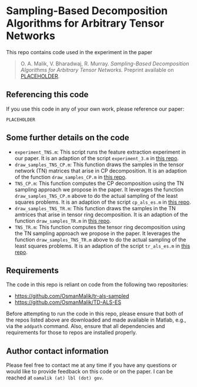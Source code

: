 # Sampling-Based Decomposition Algorithms for Arbitrary Tensor Networks
This repo contains code used in the experiment in the paper
> O. A. Malik, V. Bharadwaj, R. Murray. 
> *Sampling-Based Decomposition Algorithms for Arbitrary Tensor Networks.*
> Preprint available on [PLACEHOLDER](PLACEHOLDER).

## Referencing this code

If you use this code in any of your own work, please reference our paper:

```
PLACEHOLDER
```

## Some further details on the code

- `experiment_TNS.m`: 
This script runs the feature extraction experiment in our paper. 
It is an adaption of the script `experiment_3.m` in [this repo](https://github.com/OsmanMalik/TD-ALS-ES).
- `draw_samples_TNS_CP.m`:
This function draws the samples in the tensor network (TN) matrices that arise in CP decomposition.
It is an adaption of the function `draw_samples_CP.m` in [this repo](https://github.com/OsmanMalik/TD-ALS-ES).
- `TNS_CP.m`:
This function computes the CP decomposition using the TN sampling approach we propose in the paper.
It leverages the function `draw_samples_TNS_CP.m` above to do the actual sampling of the least squares problems.
It is an adaption of the script `cp_als_es.m` in [this repo](https://github.com/OsmanMalik/TD-ALS-ES).
- `draw_samples_TNS_TR.m`:
This function draws the samples in the TN amtrices that arise in tensor ring decomposition.
It is an adaption of the function `draw_samples_TR.m` in [this repo](https://github.com/OsmanMalik/TD-ALS-ES).
- `TNS_TR.m`:
This function computes the tensor ring decomposition using the TN sampling approach we propose in the paper.
It leverages the function `draw_samples_TNS_TR.m` above to do the actual sampling of the least squares problems.
It is an adaption of the script `tr_als_es.m` in [this repo](https://github.com/OsmanMalik/TD-ALS-ES).


## Requirements

The code in this repo is reliant on code from the following two repositories:
- https://github.com/OsmanMalik/tr-als-sampled
- https://github.com/OsmanMalik/TD-ALS-ES

Before attempting to run the code in this repo, please ensure that both of the repos listed above are downloaded and made available in Matlab, e.g., via the `addpath` command.
Also, ensure that all dependencies and requirements for those to repos are installed properly.

## Author contact information

Please feel free to contact me at any time if you have any questions or would like to provide feedback on this code or on the paper. 
I can be reached at `oamalik (at) lbl (dot) gov`. 
